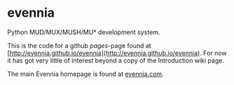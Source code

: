 # evennia
Python MUD/MUX/MUSH/MU* development system.

This is the code for a github *pages*-page found at [http://evennia.github.io/evennia](http://evennia.github.io/evennia). 
For now it has got very little of interest beyond a copy of the Introduction wiki page. 

The main Evennia homepage is found at [evennia.com](http://www.evennia.com).
